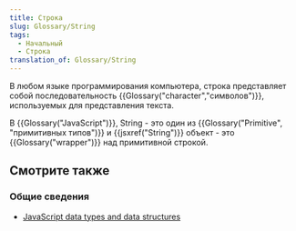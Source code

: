 ```yaml
---
title: Строка
slug: Glossary/String
tags:
  - Начальный
  - Строка
translation_of: Glossary/String
---
```


В любом языке программирования компьютера, строка представляет собой последовательность {{Glossary("character","символов")}}, используемых для представления текста.

В {{Glossary("JavaScript")}}, String - это один из {{Glossary("Primitive", "примитивных типов")}} и {{jsxref("String")}} объект - это {{Glossary("wrapper")}} над примитивной строкой.

## Смотрите также

### Общие сведения

- [JavaScript data types and data structures](/ru/docs/Web/JavaScript/Data_structures#String_type)
